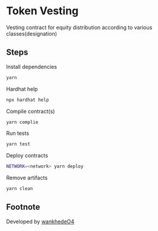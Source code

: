 # Token Vesting

Vesting contract for equity distribution according to various classes(designation)

## Steps
Install dependencies
```sh
yarn
```

Hardhat help
```sh
npx hardhat help
```

Compile contract(s)
```sh
yarn complie
```

Run tests
```sh
yarn test
```

Deploy contracts
```sh
NETWORK=<network> yarn deploy
```

Remove artifacts
```sh
yarn clean
```

## Footnote
Developed by [wankhedeO4](https://github.com/wankhede04)
